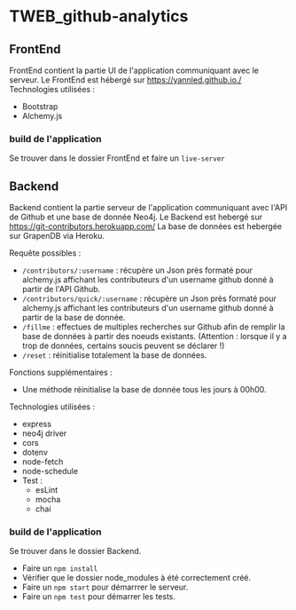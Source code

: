 # TWEB_github-analytics

## FrontEnd
FrontEnd contient la partie UI de l'application communiquant avec le serveur.
Le FrontEnd est hébergé sur https://yannled.github.io./
Technologies utilisées :
- Bootstrap
- Alchemy.js

### build de l'application
Se trouver dans le dossier FrontEnd et faire un `live-server`

## Backend
Backend contient la partie serveur de l'application communiquant avec l'API de Github et une base de donnée Neo4j.
Le Backend est hebergé sur https://git-contributors.herokuapp.com/
La base de données est hebergée sur GrapenDB via Heroku.

Requête possibles :
- `/contributors/:username` : récupère un Json près formaté pour alchemy.js affichant les contributeurs d'un username github donné à partir de l'API Github.
- `/contributors/quick/:username` : récupère un Json près formaté pour alchemy.js affichant les contributeurs d'un username github donné à partir de la base de donnée.
- `/fillme` : effectues de multiples recherches sur Github afin de remplir la base de données à partir des noeuds existants. (Attention : lorsque il y a trop de données, certains soucis peuvent se déclarer !)
- `/reset` : réinitialise totalement la base de données.

Fonctions supplémentaires :
- Une méthode réinitialise la base de donnée tous les jours à 00h00.

Technologies utilisées :
- express
- neo4j driver
- cors
- dotenv
- node-fetch
- node-schedule
- Test :
  - esLint
  - mocha
  - chai


### build de l'application
Se trouver dans le dossier Backend.
- Faire un `npm install`
- Vérifier que le dossier node_modules à été correctement créé.
- Faire un `npm start` pour démarrrer le serveur.
- Faire un `npm test` pour démarrer les tests.
